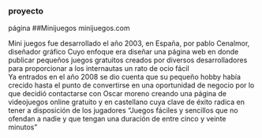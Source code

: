 ### proyecto
página
##Minijuegos minijuegos.com

Mini juegos fue desarrollado el año 2003, en España, por pablo Cenalmor, diseñador gráfico 
Cuyo enfoque era diseñar una página web en donde publicar pequeños juegos gratuitos creados por diversos desarrolladores para proporcionar a los internautas un rato de ocio fácil  
Ya entrados en el año 2008 se dio cuenta que su pequeño hobby había crecido hasta el punto de convertirse en una oportunidad de negocio por lo que decidió contactarse con Oscar moreno creando una página de videojuegos online gratuito y en castellano cuya clave de éxito radica en tener a disposición de los jugadores 
“Juegos fáciles y sencillos que no ofendan a nadie y que tengan una duración de entre cinco y veinte minutos”

